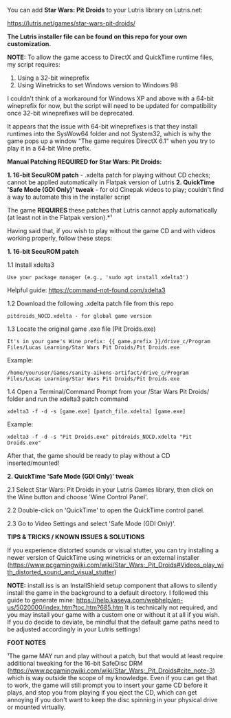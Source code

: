 You can add **Star Wars: Pit Droids** to your Lutris library on Lutris.net:

https://lutris.net/games/star-wars-pit-droids/

**The Lutris installer file can be found on this repo for your own customization.**


**NOTE:** To allow the game access to DirectX and QuickTime runtime files, my script requires:
1. Using a 32-bit wineprefix
2. Using Winetricks to set Windows version to Windows 98
  
I couldn't think of a workaround for Windows XP and above with a 64-bit wineprefix for now, but the script will need to be updated for compatibility once 32-bit wineprefixes will be deprecated.

It appears that the issue with 64-bit wineprefixes is that they install runtimes into the SysWow64 folder and not System32, which is why the game pops up a window "The game requires DirectX 6.1" when you try to play it in a 64-bit Wine prefix.


**Manual Patching REQUIRED for Star Wars: Pit Droids:**

**1. 16-bit SecuROM patch** - .xdelta patch for playing without CD checks; cannot be applied automatically in Flatpak version of Lutris
**2. QuickTime 'Safe Mode (GDI Only)' tweak** - for old Cinepak videos to play; couldn't find a way to automate this in the installer script
  
The game **REQUIRES** these patches that Lutris cannot apply automatically (at least not in the Flatpak version).*¹
        
Having said that, if you wish to play without the game CD and with videos working properly, follow these steps:

**1. 16-bit SecuROM patch**

  1.1   Install xdelta3

    Use your package manager (e.g., 'sudo apt install xdelta3')
  
  Helpful guide: https://command-not-found.com/xdelta3

  1.2   Download the following .xdelta patch file from this repo

    pitdroids_NOCD.xdelta - for global game version

  1.3   Locate the original game .exe file (Pit Droids.exe)
  
    It's in your game's Wine prefix: {{ game.prefix }}/drive_c/Program Files/Lucas Learning/Star Wars Pit Droids/Pit Droids.exe

  Example:
  
    /home/youruser/Games/sanity-aikens-artifact/drive_c/Program Files/Lucas Learning/Star Wars Pit Droids/Pit Droids.exe

  1.4   Open a Terminal/Command Prompt from your /Star Wars Pit Droids/ folder and run the xdelta3 patch command
  
    xdelta3 -f -d -s [game.exe] [patch_file.xdelta] [game.exe]

  Example:
  
    xdelta3 -f -d -s "Pit Droids.exe" pitdroids_NOCD.xdelta "Pit Droids.exe"

After that, the game should be ready to play without a CD inserted/mounted!


**2. QuickTime 'Safe Mode (GDI Only)' tweak**

  2.1   Select Star Wars: Pit Droids in your Lutris Games library, then click on the Wine button and choose 'Wine Control Panel'.

  2.2   Double-click on 'QuickTime' to open the QuickTime control panel.

  2.3   Go to Video Settings and select 'Safe Mode (GDI Only)'.
  

**TIPS & TRICKS / KNOWN ISSUES & SOLUTIONS**

If you experience distorted sounds or visual stutter, you can try installing a newer version of QuickTime using winetricks or an external installer (https://www.pcgamingwiki.com/wiki/Star_Wars:_Pit_Droids#Videos_play_with_distorted_sound_and_visual_stutter)

**NOTE:** install.iss is an InstallShield setup component that allows to silently install the game in the background to a default directory.
I followed this guide to generate mine: https://help.kaseya.com/webhelp/en-us/5020000/index.htm?toc.htm?685.htm
It is technically not required, and you may install your game with a custom one or without it at all if you wish.
If you do decide to deviate, be mindful that the default game paths need to be adjusted accordingly in your Lutris settings!


**FOOT NOTES**

¹The game MAY run and play without a patch, but that would at least require additional tweaking for the 16-bit SafeDisc DRM (https://www.pcgamingwiki.com/wiki/Star_Wars:_Pit_Droids#cite_note-3) which is way outside the scope of my knowledge. Even if you can get that to work, the game will still prompt you to insert your game CD before it plays, and stop you from playing if you eject the CD, which can get annoying if you don't want to keep the disc spinning in your physical drive or mounted virtually.
